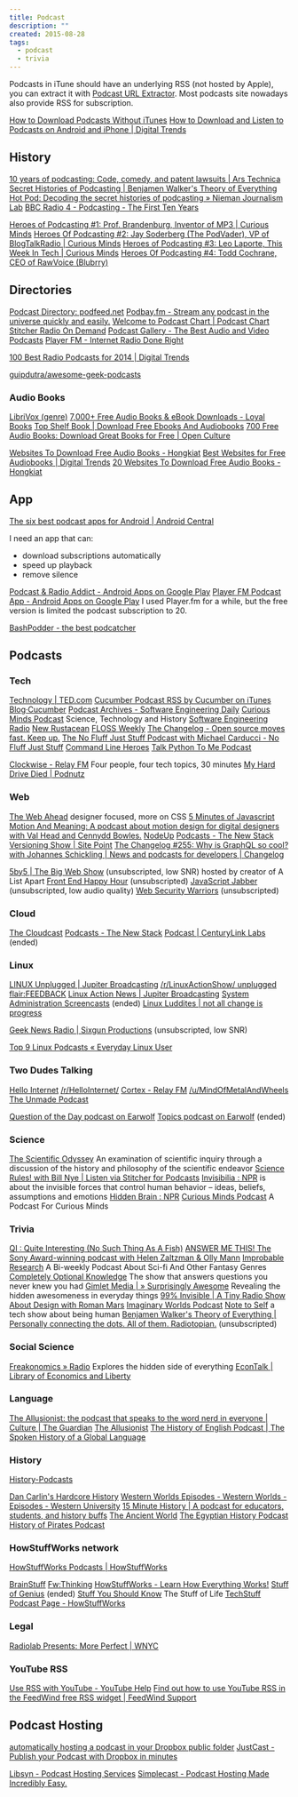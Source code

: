 ```yaml
---
title: Podcast
description: ""
created: 2015-08-28
tags:
  - podcast
  - trivia
---
```


Podcasts in iTune should have an underlying RSS (not hosted by Apple), you can extract it with [Podcast URL Extractor](http://itunes.so-nik.com/).
Most podcasts site nowadays also provide RSS for subscription.

[How to Download Podcasts Without iTunes](http://www.technorms.com/35917/download-podcasts-without-itunes)
[How to Download and Listen to Podcasts on Android and iPhone | Digital Trends](http://www.digitaltrends.com/mobile/how-to-download-listen-to-podcasts-android-ios-iphone/)

## History

[10 years of podcasting: Code, comedy, and patent lawsuits | Ars Technica](http://arstechnica.com/business/2014/08/10-years-of-podcasting-code-comedy-and-patent-lawsuits/)
[Secret Histories of Podcasting | Benjamen Walker's Theory of Everything](https://toe.prx.org/2015/10/secret-histories-of-podcasting/)
[Hot Pod: Decoding the secret histories of podcasting » Nieman Journalism Lab](http://www.niemanlab.org/2015/10/hot-pod-decoding-the-secret-histories-of-podcasting/)
[BBC Radio 4 - Podcasting - The First Ten Years](http://www.bbc.co.uk/programmes/b0403yhf)

[Heroes of Podcasting #1: Prof. Brandenburg, Inventor of MP3 | Curious Minds](http://www.cmpod.net/heros-of-podcasting-1-inventor-of-mp3-prof-karlheinz-brandenburg-curious-minds-podcast/)
[Heroes Of Podcasting #2: Jay Soderberg (The PodVader), VP of BlogTalkRadio | Curious Minds](http://www.cmpod.net/heroes-of-podcasting-2-jay-soderberg-the-podvader-vp-of-blogtalkradio-curious-minds-podcast/)
[Heroes of Podcasting #3: Leo Laporte, This Week In Tech | Curious Minds](http://www.cmpod.net/heroes-of-podcasting-3-leo-laporte-this-week-in-tech-curious-minds-podcast/)
[Heroes Of Podcasting #4: Todd Cochrane, CEO of RawVoice (Blubrry)](http://www.cmpod.net/todd-cochrane-ceo-of-rawvoice-blubrry-curious-minds-podcast/)

## Directories

[Podcast Directory: podfeed.net](http://www.podfeed.net/)
[Podbay.fm - Stream any podcast in the universe quickly and easily.](http://podbay.fm/)
[Welcome to Podcast Chart | Podcast Chart](http://www.podcastchart.com/)
[Stitcher Radio On Demand](https://www.stitcher.com/)
[Podcast Gallery - The Best Audio and Video Podcasts](http://podgallery.org/)
[Player FM - Internet Radio Done Right](https://player.fm/)

[100 Best Radio Podcasts for 2014 | Digital Trends](http://www.digitaltrends.com/music/best-podcasts/)

[guipdutra/awesome-geek-podcasts](https://github.com/guipdutra/awesome-geek-podcasts)

### Audio Books

[LibriVox (genre)](https://librivox.org/search?primary_key=0&search_category=genre&search_page=1&search_form=get_results)
[7,000+ Free Audio Books & eBook Downloads - Loyal Books](http://www.loyalbooks.com/)
[Top Shelf Book | Download Free Ebooks And Audiobooks](http://topshelfbook.org/)
[700 Free Audio Books: Download Great Books for Free | Open Culture](http://www.openculture.com/freeaudiobooks)

[Websites To Download Free Audio Books - Hongkiat](http://www.hongkiat.com/blog/free-audio-books/)
[Best Websites for Free Audiobooks | Digital Trends](http://www.digitaltrends.com/web/best-websites-for-free-audiobooks/)
[20 Websites To Download Free Audio Books - Hongkiat](http://www.hongkiat.com/blog/free-audio-books/)

## App

[The six best podcast apps for Android | Android Central](http://www.androidcentral.com/top-5-best-podcast-apps-android)

I need an app that can:

- download subscriptions automatically
- speed up playback
- remove silence

[Podcast & Radio Addict - Android Apps on Google Play](https://play.google.com/store/apps/details?id=com.bambuna.podcastaddict)
[Player FM Podcast App - Android Apps on Google Play](https://play.google.com/store/apps/details?id=fm.player) I used Player.fm for a while, but the free version is limited the podcast subscription to 20.

[BashPodder - the best podcatcher](http://lincgeek.org/bashpodder/)

## Podcasts

### Tech

[Technology | TED.com](http://www.ted.com/topics/technology)
[Cucumber Podcast RSS by Cucumber on iTunes](https://itunes.apple.com/gb/podcast/cucumber-podcast-rss/id1078896635) [Blog·Cucumber](https://cucumber.io/blog)
[Podcast Archives - Software Engineering Daily](http://softwareengineeringdaily.com/category/podcast/)
[Curious Minds Podcast](http://www.cmpod.net/) Science, Technology and History
[Software Engineering Radio](http://www.se-radio.net/)
[New Rustacean](http://www.newrustacean.com/show_notes/index.html)
[FLOSS Weekly](https://twit.tv/floss)
[The Changelog - Open source moves fast. Keep up.](https://changelog.com/)
[The No Fluff Just Stuff Podcast with Michael Carducci - No Fluff Just Stuff](https://nofluffjuststuff.com/podcast)
[Command Line Heroes](https://www.redhat.com/en/command-line-heroes)
[Talk Python To Me Podcast](https://talkpython.fm/)

[Clockwise - Relay FM](https://www.relay.fm/clockwise) Four people, four tech topics, 30 minutes
[My Hard Drive Died | Podnutz](http://podnutz.com/category/my-hard-drive-died/)

### Web

[The Web Ahead](http://thewebahead.net/) designer focused, more on CSS
[5 Minutes of Javascript](https://fivejs.codeschool.com/)
[Motion And Meaning: A podcast about motion design for digital designers with Val Head and Cennydd Bowles.](http://motionandmeaning.io/)
[NodeUp](http://nodeup.com)
[Podcasts - The New Stack](http://thenewstack.io/podcasts/)
[Versioning Show | Site Point](https://soundcloud.com/versioningshow)
[The Changelog #255: Why is GraphQL so cool? with Johannes Schickling | News and podcasts for developers | Changelog](https://changelog.com/podcast/255)

[5by5 | The Big Web Show](http://5by5.tv/bigwebshow) (unsubscripted, low SNR) hosted by creator of A List Apart
[Front End Happy Hour](http://frontendhappyhour.com/) (unsubscripted)
[JavaScript Jabber](https://devchat.tv/js-jabber/) (unsubscripted, low audio quality)
[Web Security Warriors](https://devchat.tv/web-security-warriors) (unsubscripted)

### Cloud

[The Cloudcast](http://www.thecloudcast.net/)
[Podcasts - The New Stack](http://thenewstack.io/podcasts/)
[Podcast | CenturyLink Labs](https://labs.ctl.io/tag/podcast/) (ended)

### Linux

[LINUX Unplugged | Jupiter Broadcasting](http://www.jupiterbroadcasting.com/show/linuxun/) [/r/LinuxActionShow/ unplugged flair:FEEDBACK](https://www.reddit.com/r/LinuxActionShow/search?q=unplugged+flair%3AFEEDBACK&sort=new&restrict_sr=on&t=all)
[Linux Action News | Jupiter Broadcasting](http://www.jupiterbroadcasting.com/show/linux-action-news/)
[System Administration Screencasts](https://sysadmincasts.com/) (ended)
[Linux Luddites | not all change is progress](http://linuxluddites.com/)

[Geek News Radio | Sixgun Productions](http://sixgun.org/geeknewsradio) (unsubscripted, low SNR)

[Top 9 Linux Podcasts « Everyday Linux User](http://www.everydaylinuxuser.com/2014/02/top-9-linux-podcasts.html)

### Two Dudes Talking

[Hello Internet](http://www.hellointernet.fm/) [/r/HelloInternet/](https://www.reddit.com/r/HelloInternet/)
[Cortex - Relay FM](http://www.relay.fm/cortex/) [/u/MindOfMetalAndWheels](https://www.reddit.com/user/MindOfMetalAndWheels)
[The Unmade Podcast](https://www.unmade.fm/)

[Question of the Day podcast on Earwolf](http://www.earwolf.com/show/question-of-the-day/)
[Topics podcast on Earwolf](http://www.earwolf.com/show/topics/) (ended)

### Science

[The Scientific Odyssey](http://thescientificodyssey.typepad.com/) An examination of scientific inquiry through a discussion of the history and philosophy of the scientific endeavor
[Science Rules! with Bill Nye | Listen via Stitcher for Podcasts](https://www.stitcher.com/podcast/stitcher/science-rules-with-bill-nye)
[Invisibilia : NPR](http://www.npr.org/podcasts/510307/invisibilia) is about the invisible forces that control human behavior – ideas, beliefs, assumptions and emotions
[Hidden Brain : NPR](https://www.npr.org/series/423302056/hidden-brain)
[Curious Minds Podcast](http://www.cmpod.net/) A Podcast For Curious Minds

### Trivia

[QI : Quite Interesting (No Such Thing As A Fish)](http://qi.com/podcast/)
[ANSWER ME THIS! The Sony Award-winning podcast with Helen Zaltzman & Olly Mann](http://answermethispodcast.com/)
[Improbable Research](http://www.improbable.com/category/the-weekly-improbable-research-podcast/) A Bi-weekly Podcast About Sci-fi And Other Fantasy Genres
[Completely Optional Knowledge](http://www.greenpeace.org/usa/news-media/podcast/) The show that answers questions you never knew you had
[Gimlet Media | » Surprisingly Awesome](https://gimletmedia.com/show/surprisingly-awesome/) Revealing the hidden awesomeness in everyday things
[99% Invisible | A Tiny Radio Show About Design with Roman Mars](http://99percentinvisible.org/)
[Imaginary Worlds Podcast](http://www.imaginaryworldspodcast.org/)
[Note to Self](http://www.wnyc.org/shows/notetoself/) a tech show about being human
[Benjamen Walker's Theory of Everything | Personally connecting the dots. All of them. Radiotopian.](https://toe.prx.org/) (unsubscripted)

### Social Science

[Freakonomics » Radio](http://freakonomics.com/radio/) Explores the hidden side of everything
[EconTalk | Library of Economics and Liberty](http://www.econtalk.org/)

### Language

[The Allusionist: the podcast that speaks to the word nerd in everyone | Culture | The Guardian](http://www.theguardian.com/culture/2015/sep/10/the-allusionist-podcast-helen-zaltzman-words-english)
[The Allusionist](http://www.theallusionist.org/)
[The History of English Podcast | The Spoken History of a Global Language](http://historyofenglishpodcast.com/)

### History

[History-Podcasts](https://history-podcasts.com/)

[Dan Carlin's Hardcore History](http://www.dancarlin.com/)
[Western Worlds Episodes - Western Worlds - Episodes - Western University](http://www.uwo.ca/projects/cpsx/outreach/western_worlds/western_worlds_episodes.html)
[15 Minute History | A podcast for educators, students, and history buffs](http://15minutehistory.org/)
[The Ancient World](http://ancientworldpodcast.blogspot.hk/)
[The Egyptian History Podcast](http://egyptianhistory.libsyn.com/)
[History of Pirates Podcast](http://www.historyofpiratespodcast.com/)

### HowStuffWorks network

[HowStuffWorks Podcasts | HowStuffWorks](http://shows.howstuffworks.com/hsw-podcast.htm)

[BrainStuff](http://www.brainstuffshow.com/)
[Fw:Thinking](http://www.fwthinking.com/)
[HowStuffWorks - Learn How Everything Works!](http://www.howstuffworks.com/)
[Stuff of Genius](http://www.geniusstuff.com/) (ended)
[Stuff You Should Know](http://www.stuffyoushouldknow.com/)
The Stuff of Life
[TechStuff Podcast Page - HowStuffWorks](http://shows.howstuffworks.com/techstuff-podcast.htm)

### Legal

[Radiolab Presents: More Perfect | WNYC](http://www.wnyc.org/shows/radiolabmoreperfect/)

### YouTube RSS

[Use RSS with YouTube - YouTube Help](https://support.google.com/youtube/answer/6224202?hl=en)
[Find out how to use YouTube RSS in the FeedWind free RSS widget | FeedWind Support](https://feed.mikle.com/support/youtube-RSS-with-feedwind/)

## Podcast Hosting

[automatically hosting a podcast in your Dropbox public folder](https://gist.github.com/lukf/44cbd90dfa86c6cd3131)
[JustCast - Publish your Podcast with Dropbox in minutes](http://justcast.herokuapp.com/)

[Libsyn - Podcast Hosting Services](http://www.libsyn.com/)
[Simplecast - Podcast Hosting Made Incredibly Easy.](https://simplecast.fm/)
